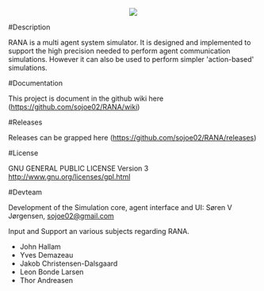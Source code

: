 
<p align="center">
  <img src=https://raw.githubusercontent.com/sojoe02/RANA/master/images/ranalogo.png />
</p>

#Description

RANA is a multi agent system simulator. It is designed and implemented to support the high precision needed to perform agent communication simulations. However it can also be used to perform simpler 'action-based' simulations.

#Documentation

This project is document in the github wiki here (https://github.com/sojoe02/RANA/wiki)

#Releases

Releases can be grapped here (https://github.com/sojoe02/RANA/releases)

#License

GNU GENERAL PUBLIC LICENSE Version 3
http://www.gnu.org/licenses/gpl.html

#Devteam

 Development of the Simulation core, agent interface and UI: Søren V Jørgensen, sojoe02@gmail.com

 Input and Support an various subjects regarding RANA.

 * John Hallam
 * Yves Demazeau
 * Jakob Christensen-Dalsgaard
 * Leon Bonde Larsen
 * Thor Andreasen

